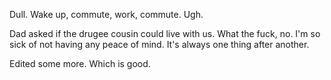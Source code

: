 Dull. Wake up, commute, work, commute. Ugh.

Dad asked if the drugee cousin could live with us. What the fuck, no. I'm so sick of not having any peace of mind. It's always one thing after another.

Edited some more. Which is good.
